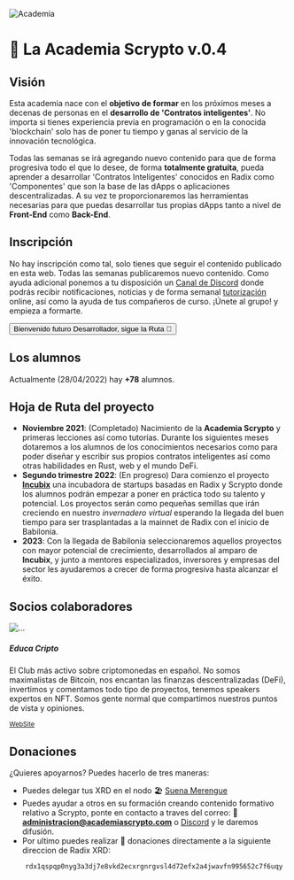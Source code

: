 ![Academia](/2.png)

# 🏫 La Academia Scrypto v.0.4
## Visión
Esta academia nace con el **objetivo de formar** en los próximos meses a decenas de personas en el **desarrollo de 'Contratos inteligentes'**. No importa si tienes experiencia previa en programación o en la conocida 'blockchain' solo has de poner tu tiempo y ganas al servicio de la innovación tecnológica.    

Todas las semanas se irá agregando nuevo contenido para que de forma progresiva todo el que lo desee, de forma **totalmente gratuita**, pueda aprender a desarrollar 'Contratos Inteligentes' conocidos en Radix como 'Componentes' que son la base de las dApps o aplicaciones descentralizadas. A su vez te proporcionaremos las herramientas necesarias para que puedas desarrollar tus propias dApps tanto a nivel de **Front-End** como **Back-End**.

## Inscripción
No hay inscripción como tal, solo tienes que seguir el contenido publicado en esta web. Todas las semanas publicaremos nuevo contenido. Como ayuda adicional ponemos a tu disposición un [Canal de Discord](https://discord.gg/z5zWkarkKy) donde podrás recibir notificaciones, noticias y de forma semanal [tutorización](/academia/eventos.md) online, así como la ayuda de tus compañeros de curso. ¡Únete al grupo! y empieza a formarte. 

[<button type="button" class="btn btn-outline-dark">Bienvenido futuro Desarrollador, sigue la Ruta 🧭</button>](/ruta/)

## Los alumnos
Actualmente (28/04/2022) hay **+78** alumnos.

## Hoja de Ruta del proyecto
- **Noviembre 2021**: (Completado)
    Nacimiento de la **Academia Scrypto** y primeras lecciones así como tutorías. Durante los siguientes meses dotaremos a los alumnos de los conocimientos necesarios como para poder diseñar y escribir sus propios contratos inteligentes así como otras habilidades en Rust, web y el mundo DeFi.
- **Segundo trimestre 2022**: (En progreso)
    Dara comienzo el proyecto [**Incubix**](/incubix/README.md) una incubadora de startups basadas en Radix y Scrypto donde los alumnos podrán empezar a poner en práctica todo su talento y potencial. Los proyectos serán como pequeñas semillas que irán creciendo en nuestro *invernadero virtual* esperando la llegada del buen tiempo para ser trasplantadas a la mainnet de Radix con el inicio de Babilonia. 
- **2023**:
    Con la llegada de Babilonia seleccionaremos aquellos proyectos con mayor potencial de crecimiento, desarrollados al amparo de **Incubix**, y junto a mentores especializados, inversores y empresas del sector les ayudaremos a crecer de forma progresiva hasta alcanzar el éxito. 

## Socios colaboradores

<div class="card mb-3" style="max-width: 540px;">
  <div class="row g-0 justify-content-md-center">
    <div class="col-md-4">
      <img src="https://www.tvyumuri.cu/wp-content/uploads/2021/07/full_tn_new.d488e720c49a.png" class="img-fluid rounded-start" alt="...">
    </div>
    <div class="col-md-8">
      <div class="card-body">
        <h5 class="card-title">Educa Cripto</h5>
        <p class="card-text">El Club más activo sobre criptomonedas en español. No somos maximalistas de Bitcoin, nos encantan las finanzas
        descentralizadas (DeFi), invertimos y comentamos todo tipo de proyectos, tenemos speakers expertos en NFT. Somos gente normal que compartimos nuestros puntos de vista y opiniones.</p>
        <p class="card-text"><small class="text-muted"><a href="https://www.clubhouse.com/club/educa-cripto">WebSite</a></small></p>
      </div>
    </div>
  </div>
</div>

## Donaciones
¿Quieres apoyarnos? Puedes hacerlo de tres maneras:
- Puedes delegar tus XRD en el nodo 🏖️ [Suena Merengue](https://suenamerengue.com/)
- Puedes ayudar a otros en su formación creando contenido formativo relativo a Scrypto, ponte en contacto a traves del correo: 📧 **administracion@academiascrypto.com** o [Discord](https://discord.gg/z5zWkarkKy) y le daremos difusión.
- Por ultimo puedes realizar 🤑 donaciones directamente a la siguiente direccion de Radix XRD:
```  
    rdx1qspqp0nyg3a3dj7e8vkd2ecxrgnrgvsl4d72efx2a4jwavfn995652c7f6uqy
```